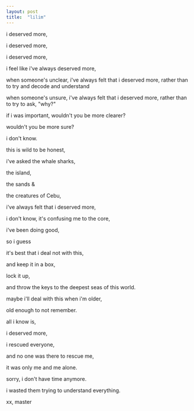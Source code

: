 ```yaml
---
layout: post
title:  "lilim"
---
```


i deserved more,

i deserved more, 

i deserved more,

i feel like i've always deserved more, 

when someone's unclear, i've always felt that i deserved more, rather than to try and decode and understand

when someone's unsure, i've always felt that i deserved more, rather than to try to ask, "why?"

if i was important, wouldn't you be more clearer? 

wouldn't you be more sure? 

i don't know.

this is wild to be honest, 

i've asked the whale sharks,

the island, 

the sands &

the creatures of Cebu, 

i've always felt that i deserved more, 

i don't know, it's confusing me to the core,

i've been doing good, 

so i guess

it's best that i deal not with this, 

and keep it in a box,

lock it up, 

and throw the keys to the deepest seas of this world.

maybe i'll deal with this when i'm older,

old enough to not remember.

all i know is, 

i deserved more,

i rescued everyone, 

and no one was there to rescue me, 

it was only me and me alone.

sorry, i don't have time anymore.

i wasted them trying to understand everything.

xx,
master
